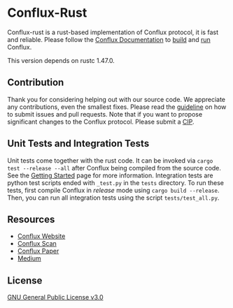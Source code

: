 # Conflux-Rust

Conflux-rust is a rust-based implementation of Conflux protocol, it is fast and
reliable. Please follow the [Conflux
Documentation](https://developer.conflux-chain.org/) to
[build](https://developer.conflux-chain.org/docs/conflux-doc/docs/installation)
and
[run](https://developer.conflux-chain.org/docs/conflux-doc/docs/get_started)
Conflux.

This version depends on rustc 1.47.0.

## Contribution

Thank you for considering helping out with our source code. We appreciate any
contributions, even the smallest fixes. Please read the
[guideline](https://github.com/Conflux-Chain/conflux-rust/blob/master/CONTRIBUTING.md)
on how to submit issues and pull requests. Note that if you want to propose
significant changes to the Conflux protocol. Please submit a
[CIP](https://github.com/Conflux-Chain/CIPs). 

## Unit Tests and Integration Tests

Unit tests come together with the rust code. It can be invoked via `cargo test
--release --all` after Conflux being compiled from the source code. See the
[Getting Started](https://conflux-chain.github.io/conflux-doc/get_started/)
page for more information. Integration tests are python test scripts ended with
`_test.py` in the `tests` directory. To run these tests, first compile Conflux
in *release* mode using `cargo build --release`. Then, you can run all
integration tests using the script `tests/test_all.py`.

## Resources

* [Conflux Website](https://www.conflux-chain.org/)
* [Conflux Scan](https://www.confluxscan.io/)
* [Conflux Paper](https://arxiv.org/abs/1805.03870)
* [Medium](https://medium.com/@ConfluxNetwork)

## License

[GNU General Public License v3.0](https://github.com/Conflux-Chain/conflux-rust/blob/master/LICENSE)
